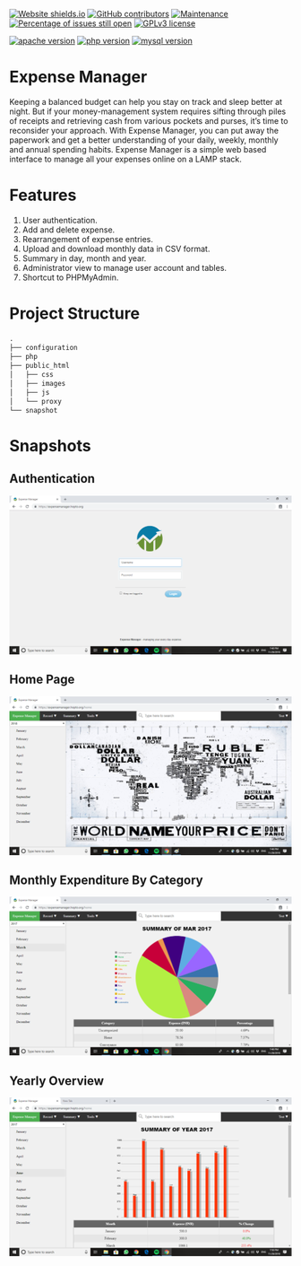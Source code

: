 [![Website shields.io](https://img.shields.io/website-up-down-green-red/http/shields.io.svg)](http://shields.io/) 
[![GitHub contributors](https://img.shields.io/github/contributors/snowflake99/ExpenseManager.svg)](https://github.com/snowflake99/ExpenseManager/graphs/contributors/) 
[![Maintenance](https://img.shields.io/badge/Maintained%3F-yes-green.svg)](https://github.com/snowflake99/ExpenseManager/graphs/commit-activity)
[![Percentage of issues still open](http://isitmaintained.com/badge/open/snowflake99/ExpenseManager.svg)](http://isitmaintained.com/project/snowflake99/ExpenseManager "Percentage of issues still open")
[![GPLv3 license](https://img.shields.io/badge/License-GPLv3-blue.svg)](http://perso.crans.org/besson/LICENSE.html)

[![apache version](https://img.shields.io/badge/apache-v2.4.10-red.svg)](https://shields.io/)
[![php version](https://img.shields.io/badge/Php-v7.0-orange.svg)](https://shields.io/) 
[![mysql version](https://img.shields.io/badge/mysql-v15.1-yellow.svg)](https://shields.io/) 

# Expense Manager

Keeping a balanced budget can help you stay on track and sleep better at night. But if your money-management system requires sifting through piles of receipts and retrieving cash from various pockets and purses, it’s time to reconsider your approach. With Expense Manager, you can put away the paperwork and get a better understanding of your daily, weekly, monthly and annual spending habits. Expense Manager is a simple web based interface to manage all your expenses online on a LAMP stack.

# Features

1. User authentication. 
2. Add and delete expense.
3. Rearrangement of expense entries.
4. Upload and download monthly data in CSV format. 
5. Summary in day, month and year.
6. Administrator view to manage user account and tables.
7. Shortcut to PHPMyAdmin.

# Project Structure
    .
    ├── configuration
    ├── php
    ├── public_html
    │   ├── css
    │   ├── images
    │   ├── js
    │   └── proxy
    └── snapshot

# Snapshots

## Authentication
![Alt text](/snapshot/login.png?raw=true  "User Authentication")

## Home Page
![Alt text](/snapshot/home.png?raw=true  "Home Page")

## Monthly Expenditure By Category
![Alt text](/snapshot/monthly_summary.png?raw=true "Monthly Summary Page")

## Yearly Overview
![Alt text](/snapshot/yearly_summary.png?raw=true "Yearly Summary Page")
